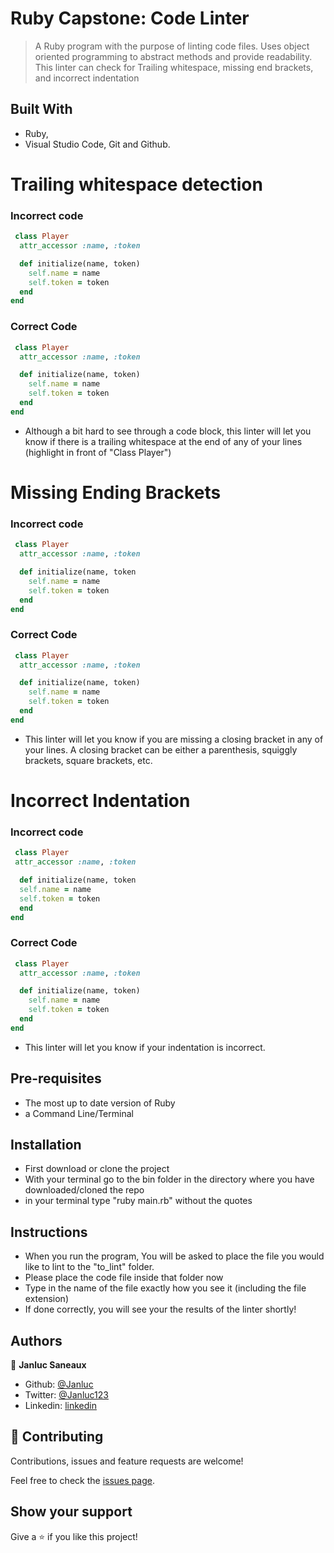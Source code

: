 # Ruby Capstone: Code Linter
> A Ruby program with the purpose of linting code files. Uses object oriented programming to abstract methods and provide readability. This linter can check for Trailing whitespace, missing end brackets, and incorrect indentation


## Built With

- Ruby,
- Visual Studio Code, Git and Github.


Trailing whitespace detection
=============================
### Incorrect code
```ruby
 class Player 
  attr_accessor :name, :token

  def initialize(name, token)
    self.name = name
    self.token = token
  end
end

```
### Correct Code
```ruby
 class Player
  attr_accessor :name, :token

  def initialize(name, token)
    self.name = name
    self.token = token
  end
end

```
- Although a bit hard to see through a code block, this linter will let you know if there is a trailing whitespace at the end of any of your lines (highlight in front of "Class Player")


Missing Ending Brackets
=======================
### Incorrect code
```ruby
 class Player
  attr_accessor :name, :token

  def initialize(name, token
    self.name = name
    self.token = token
  end
end

```
### Correct Code
```ruby
 class Player
  attr_accessor :name, :token

  def initialize(name, token)
    self.name = name
    self.token = token
  end
end

```
- This linter will let you know if you are missing a closing bracket in any of your lines. A closing bracket can be either a parenthesis, squiggly brackets, square brackets, etc.


Incorrect Indentation
=====================
### Incorrect code
```ruby
 class Player
 attr_accessor :name, :token

  def initialize(name, token
  self.name = name
  self.token = token
  end
end

```
### Correct Code
```ruby
 class Player
  attr_accessor :name, :token

  def initialize(name, token)
    self.name = name
    self.token = token
  end
end

```
- This linter will let you know if your indentation is incorrect.
## Pre-requisites
- The most up to date version of Ruby
- a Command Line/Terminal

## Installation
- First download or clone the project
- With your terminal go to the bin folder in the directory where you have downloaded/cloned the repo
- in your terminal type "ruby main.rb" without the quotes

## Instructions
- When you run the program, You will be asked to place the file you would like to lint to the "to_lint" folder.
- Please place the code file inside that folder now
- Type in the name of the file exactly how you see it (including the file extension)
- If done correctly, you will see your the results of the linter shortly!


## Authors

👤 **Janluc Saneaux**

- Github: [@Janluc](https://github.com/Janluc)   
- Twitter: [@Janluc123](https://twitter.com/Janluc123)
- Linkedin: [linkedin](https://www.linkedin.com/in/janluc-saneaux-91707a1b4/) 


## 🤝 Contributing

Contributions, issues and feature requests are welcome!

Feel free to check the [issues page](issues/).

## Show your support

Give a ⭐️ if you like this project!
